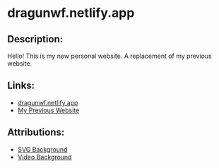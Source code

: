 # dragunwf.netlify.app

## Description:

Hello! This is my new personal website. A replacement of my previous website.

## Links:

- [dragunwf.netlify.app](#)
- [My Previous Website](https://dragonwf.netlify.app/)

## Attributions:

- [SVG Background](https://www.svgbackgrounds.com/)
- [Video Background](https://www.pexels.com/video/changes-in-form-and-appearance-of-a-submerged-material-3163534/)

